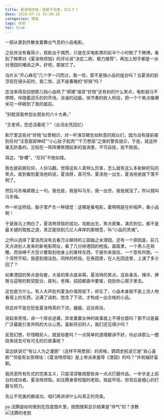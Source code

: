 ```yaml
---
title: 夏洛特烦恼：就是不完美，怎么了？
date: 2019-07-11 15:30:18
categories: 随笔
tags: 杂感
toc: true
---
```

一部从里到外散发着舞台气息的小品电影。

之前并没有看简介，观影出于偶然，只是在买电影票的前半个小时刷了下微博，看到了韩寒对《夏洛特烦恼》的评论说“决定二刷，极力推荐”，再加上知乎都是一派对港囧的嘲讽之声，好吧，那就它了。

当片头“开心麻花”几个字一闪而过，我一惊，那不是搞小品的组合吗？当夏洛的脸浮现在镜头前时，我二惊，这不是春晚的“好贱”吗？

还没来得及回想那几档小品除了“郝建”谐音“好贱”还有别的什么笑点，电影就马不停蹄，伴随着逗乐的的开场，诙谐的动画，快节奏的砍人桥段，把一个个笑点像爆米花一样砸到了我的面前。

“别耽误我参加女朋友的六十大寿。”

“王老师，您还活着呢？”（台词全凭回忆）

影厅里这些对“好贱”似曾相识，对一杆演员眼生如秋意的观众们，因为没有提前接到任何“注意面部神经”“小心肚子肌肉”“千万憋尿”之类的警告提示，于是，就这样毫无防备的，沦陷在一阵阵爆笑搅起来的漩涡里，不可自拔，拔不胜拔。

耳边，“卧槽”，“尼玛”不绝如缕。

我也是前俯后仰，人仰马翻，觉得这些人真特么厉害，怎么就有这么多新鲜好玩的笑点。直到看到夏洛他妈说，夏洛呀，真可怜，夏洛他一出生，夏洛他爸就下落不明了。

然后马冬梅紧跟上一句，我也是，我爸叫马东，我一出世，我爸就没了。所以我叫马冬梅。

咋一听这桥段，脑子里产生一种错觉：这哪是看电影，着明明是在听相声，看小品啊！

于是我马上明白了，夏洛特烦恼的成功，戏剧出生，笑点密集，演员到位，都不是最关键的取胜之道，真正能挠到几亿人痒痒的那根签，叫“小品的灵魂”。

之所以选择了夏洛而没有去看万众期待的三部曲之末港囧，还有一个原因是，前几天点进别人发来的新电影网址，看了几分钟港囧的枪版。画面里，一个黑人在熟睡，而徐峥千方百计要取到他身上的某样东西，于是你来我往，一个意有所图，一个浑然不知。我感到很没劲，同样的桥段，在泰囧里，在人在囧途里，上演了多少回了？

如果港囧的笑点是俗套，大圣的笑点是呆萌，夏洛特的笑点，这些毒舌、辣评、捧哏与逗哏的默契配合，犀利，老辣，招招都直中要害，挠到你心窝子里去。

这也是为什么，有人大声批判夏洛价值观低下，却忘了，小品本身就不是上流人物看得上的东西，沾满了讽刺，饱含了下流，才构成一出合格的小品。

但这并不是在贬低夏洛特真的下流，龌龊，迎合屌丝。

说起来奇怪，讲一个屌丝逆袭，弃发妻赢女神的故事就上不得台面吗？那不过是最广泛最能引发共鸣的大众心思。喜新厌旧的人，我们还见得少吗？

反思幻想，珍惜眼前人，就是俗套吗？一点简单的道理都讲不好，何必讲那么一圈绕来绕去可有可无的烂故事呢？

梁边妖说它“有让人为之灌肠”（这样不用憋尿）的资格，鹦鹉史航说它是“良心喜剧”“邻座有女孩嘀咕：《夏洛特烦恼》是上帝派来羞辱《港囧》的吗？”并祝福好喜剧。

我厌恶所有形式的完美主义，只是深深敬佩那些肯一点点打磨作品，一步步走上前台的成功者。夏洛特烦恼，如沈腾身穿校服的老脸，瑕疵毕现，但背后是细心的打磨与努力。

先让不完美的都成功，咱们再讲讲什么叫真正的完美。

ps.沈腾是如何做到在百度图片里，按图搜索显示结果是“帅气”的？求教
![沈腾的老脸](http://upload-images.jianshu.io/upload_images/29336-97189032f58c907e.png)

